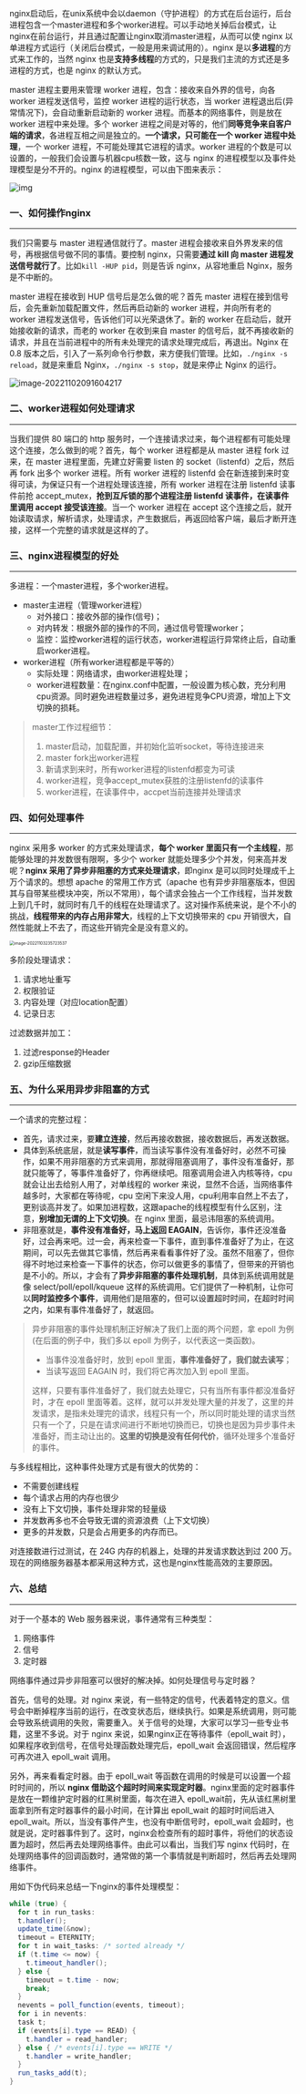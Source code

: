 nginx启动后，在unix系统中会以daemon（守护进程）的方式在后台运行，后台进程包含一个master进程和多个worker进程。可以手动地关掉后台模式，让nginx在前台运行，并且通过配置让nginx取消master进程，从而可以使 nginx 以单进程方式运行（关闭后台模式，一般是用来调试用的）。nginx 是以**多进程**的方式来工作的，当然 nginx 也是**支持多线程**的方式的，只是我们主流的方式还是多进程的方式，也是 nginx 的默认方式。

master 进程主要用来管理 worker 进程，包含：接收来自外界的信号，向各 worker 进程发送信号，监控 worker 进程的运行状态，当 worker 进程退出后(异常情况下)，会自动重新启动新的 worker 进程。而基本的网络事件，则是放在 worker 进程中来处理。多个 worker 进程之间是对等的，他们**同等竞争来自客户端的请求**，各进程互相之间是独立的。**一个请求，只可能在一个 worker 进程中处理**，一个 worker 进程，不可能处理其它进程的请求。worker 进程的个数是可以设置的，一般我们会设置与机器cpu核数一致，这与 nginx 的进程模型以及事件处理模型是分不开的。nginx 的进程模型，可以由下图来表示：

![img](img/chapter-2-1.png)



### 一、如何操作nginx

---

我们只需要与 master 进程通信就行了。master 进程会接收来自外界发来的信号，再根据信号做不同的事情。要控制 nginx，只需要**通过 kill 向 master 进程发送信号就行了**。比如`kill -HUP pid`，则是告诉 nginx，从容地重启 Nginx，服务是不中断的。

master 进程在接收到 HUP 信号后是怎么做的呢？首先 master 进程在接到信号后，会先重新加载配置文件，然后再启动新的 worker 进程，并向所有老的 worker 进程发送信号，告诉他们可以光荣退休了。新的 worker 在启动后，就开始接收新的请求，而老的 worker 在收到来自 master 的信号后，就不再接收新的请求，并且在当前进程中的所有未处理完的请求处理完成后，再退出。Nginx 在 0.8 版本之后，引入了一系列命令行参数，来方便我们管理。比如，`./nginx -s reload`，就是来重启 Nginx，`./nginx -s stop`，就是来停止 Nginx 的运行。

![image-20221102091604217](img/image-20221102091604217.png)



### 二、worker进程如何处理请求

---

当我们提供 80 端口的 http 服务时，一个连接请求过来，每个进程都有可能处理这个连接，怎么做到的呢？首先，每个 worker 进程都是从 master 进程 fork 过来，在 master 进程里面，先建立好需要 listen 的 socket（listenfd）之后，然后再 fork 出多个 worker 进程。所有 worker 进程的 listenfd 会在新连接到来时变得可读，为保证只有一个进程处理该连接，所有 worker 进程在注册 listenfd 读事件前抢 accept_mutex，**抢到互斥锁的那个进程注册 listenfd 读事件，在读事件里调用 accept 接受该连接**。当一个 worker 进程在 accept 这个连接之后，就开始读取请求，解析请求，处理请求，产生数据后，再返回给客户端，最后才断开连接，这样一个完整的请求就是这样的了。



### 三、nginx进程模型的好处

---

多进程：一个master进程，多个worker进程。

- master主进程（管理worker进程）
  - 对外接口：接收外部的操作(信号)；
  - 对内转发：根据外部的操作的不同，通过信号管理worker；
  - 监控：监控worker进程的运行状态，worker进程运行异常终止后，自动重启worker进程。
- worker进程（所有worker进程都是平等的）
  - 实际处理：网络请求，由worker进程处理；
  - worker进程数量：在nginx.conf中配置，一般设置为核心数，充分利用cpu资源。同时避免进程数量过多，避免进程竞争CPU资源，增加上下文切换的损耗。

>master工作过程细节：
>
>1. master启动，加载配置，并初始化监听socket，等待连接进来
>2. master fork出worker进程
>3. 新请求到来时，所有worker进程的listenfd都变为可读
>4. worker进程，竞争accept_mutex获胜的注册listenfd的读事件
>5. worker进程，在读事件中，accpet当前连接并处理请求



### 四、如何处理事件

---

nginx 采用多 worker 的方式来处理请求，**每个 worker 里面只有一个主线程**，那能够处理的并发数很有限啊，多少个 worker 就能处理多少个并发，何来高并发呢？**nginx 采用了异步非阻塞的方式来处理请求**，即nginx 是可以同时处理成千上万个请求的。想想 apache 的常用工作方式（apache 也有异步非阻塞版本，但因其与自带某些模块冲突，所以不常用），每个请求会独占一个工作线程，当并发数上到几千时，就同时有几千的线程在处理请求了。这对操作系统来说，是个不小的挑战，**线程带来的内存占用非常大**，线程的上下文切换带来的 cpu 开销很大，自然性能就上不去了，而这些开销完全是没有意义的。

<img src="img/image-20221103235723537.png" alt="image-20221103235723537" style="zoom: 50%;" />

多阶段处理请求：

1. 请求地址重写
2. 权限验证
3. 内容处理（对应location配置）
4. 记录日志

过滤数据并加工：

1. 过滤response的Header
2. gzip压缩数据



### 五、为什么采用异步非阻塞的方式

---

一个请求的完整过程：

- 首先，请求过来，要**建立连接**，然后再接收数据，接收数据后，再发送数据。
- 具体到系统底层，就是**读写事件**，而当读写事件没有准备好时，必然不可操作，如果不用非阻塞的方式来调用，那就得阻塞调用了，事件没有准备好，那就只能等了，等事件准备好了，你再继续吧。阻塞调用会进入内核等待，cpu 就会让出去给别人用了，对单线程的 worker 来说，显然不合适，当网络事件越多时，大家都在等待呢，cpu 空闲下来没人用，cpu利用率自然上不去了，更别谈高并发了。如果加进程数，这跟apache的线程模型有什么区别，注意，**别增加无谓的上下文切换**。在 nginx 里面，最忌讳阻塞的系统调用。
- 非阻塞就是，**事件没有准备好，马上返回 EAGAIN**，告诉你，事件还没准备好，过会再来吧。过一会，再来检查一下事件，直到事件准备好了为止，在这期间，可以先去做其它事情，然后再来看看事件好了没。虽然不阻塞了，但你得不时地过来检查一下事件的状态，你可以做更多的事情了，但带来的开销也是不小的。所以，才会有了**异步非阻塞的事件处理机制**，具体到系统调用就是像 select/poll/epoll/kqueue 这样的系统调用。它们提供了一种机制，让你可以**同时监控多个事件**，调用他们是阻塞的，但可以设置超时时间，在超时时间之内，如果有事件准备好了，就返回。

> 异步非阻塞的事件处理机制正好解决了我们上面的两个问题，拿 epoll 为例(在后面的例子中，我们多以 epoll 为例子，以代表这一类函数)。
>
> - 当事件没准备好时，放到 epoll 里面，**事件准备好了，我们就去读写**；
> - 当读写返回 EAGAIN 时，我们将它再次加入到 epoll 里面。
>
> 这样，只要有事件准备好了，我们就去处理它，只有当所有事件都没准备好时，才在 epoll 里面等着。这样，就可以并发处理大量的并发了，这里的并发请求，是指未处理完的请求，线程只有一个，所以同时能处理的请求当然只有一个了，只是在请求间进行不断地切换而已，切换也是因为异步事件未准备好，而主动让出的。**这里的切换是没有任何代价**，循环处理多个准备好的事件。

与多线程相比，这种事件处理方式是有很大的优势的：

- 不需要创建线程
- 每个请求占用的内存也很少
- 没有上下文切换，事件处理非常的轻量级
- 并发数再多也不会导致无谓的资源浪费（上下文切换）
- 更多的并发数，只是会占用更多的内存而已。 

对连接数进行过测试，在 24G 内存的机器上，处理的并发请求数达到过 200 万。现在的网络服务器基本都采用这种方式，这也是nginx性能高效的主要原因。



### 六、总结

---

对于一个基本的 Web 服务器来说，事件通常有三种类型：

1. 网络事件
2. 信号
3. 定时器

网络事件通过异步非阻塞可以很好的解决掉。如何处理信号与定时器？

首先，信号的处理。对 nginx 来说，有一些特定的信号，代表着特定的意义。信号会中断掉程序当前的运行，在改变状态后，继续执行。如果是系统调用，则可能会导致系统调用的失败，需要重入。关于信号的处理，大家可以学习一些专业书籍，这里不多说。对于 nginx 来说，如果nginx正在等待事件（epoll_wait 时），如果程序收到信号，在信号处理函数处理完后，epoll_wait 会返回错误，然后程序可再次进入 epoll_wait 调用。

另外，再来看看定时器。由于 epoll_wait 等函数在调用的时候是可以设置一个超时时间的，所以 **nginx 借助这个超时时间来实现定时器**。nginx里面的定时器事件是放在一颗维护定时器的红黑树里面，每次在进入 epoll_wait前，先从该红黑树里面拿到所有定时器事件的最小时间，在计算出 epoll_wait 的超时时间后进入 epoll_wait。所以，当没有事件产生，也没有中断信号时，epoll_wait 会超时，也就是说，定时器事件到了。这时，nginx会检查所有的超时事件，将他们的状态设置为超时，然后再去处理网络事件。由此可以看出，当我们写 nginx 代码时，在处理网络事件的回调函数时，通常做的第一个事情就是判断超时，然后再去处理网络事件。

用如下伪代码来总结一下nginx的事件处理模型：

```java
while (true) {
  for t in run_tasks:
  t.handler();
  update_time(&now);
  timeout = ETERNITY;
  for t in wait_tasks: /* sorted already */
  if (t.time <= now) {
    t.timeout_handler();
  } else {
    timeout = t.time - now;
    break;
  }
  nevents = poll_function(events, timeout);
  for i in nevents:
  task t;
  if (events[i].type == READ) {
    t.handler = read_handler;
  } else { /* events[i].type == WRITE */
    t.handler = write_handler;
  }
  run_tasks_add(t);
}
```